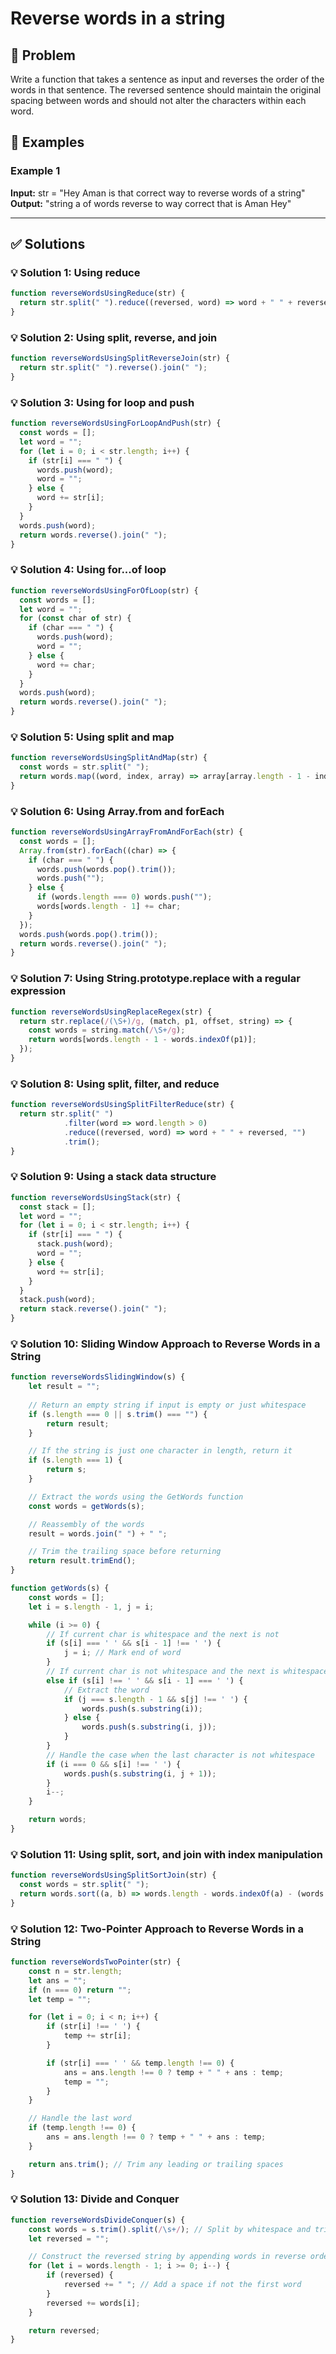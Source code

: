 # Reverse words in a string

## 📝 Problem

Write a function that takes a sentence as input and reverses the order of the words in that sentence. The reversed sentence should maintain the original spacing between words and should not alter the characters within each word.


## 📌 Examples

### Example 1

**Input:** str = "Hey Aman is that correct way to reverse words of a string"  
**Output:** "string a of words reverse to way correct that is Aman Hey"

---

## ✅ Solutions

### 💡 Solution 1: Using reduce

```javascript
function reverseWordsUsingReduce(str) {
  return str.split(" ").reduce((reversed, word) => word + " " + reversed, "").trim();
}
```

### 💡 Solution 2: Using split, reverse, and join

```javascript
function reverseWordsUsingSplitReverseJoin(str) {
  return str.split(" ").reverse().join(" ");
}
```

### 💡 Solution 3: Using for loop and push

```javascript
function reverseWordsUsingForLoopAndPush(str) {
  const words = [];
  let word = "";
  for (let i = 0; i < str.length; i++) {
    if (str[i] === " ") {
      words.push(word);
      word = "";
    } else {
      word += str[i];
    }
  }
  words.push(word);
  return words.reverse().join(" ");
}
```

### 💡 Solution 4: Using for...of loop

```javascript
function reverseWordsUsingForOfLoop(str) {
  const words = [];
  let word = "";
  for (const char of str) {
    if (char === " ") {
      words.push(word);
      word = "";
    } else {
      word += char;
    }
  }
  words.push(word);
  return words.reverse().join(" ");
}
```

### 💡 Solution 5: Using split and map

```javascript
function reverseWordsUsingSplitAndMap(str) {
  const words = str.split(" ");
  return words.map((word, index, array) => array[array.length - 1 - index]).join(" ");
}
```

### 💡 Solution 6: Using Array.from and forEach

```javascript
function reverseWordsUsingArrayFromAndForEach(str) {
  const words = [];
  Array.from(str).forEach((char) => {
    if (char === " ") {
      words.push(words.pop().trim());
      words.push("");
    } else {
      if (words.length === 0) words.push("");
      words[words.length - 1] += char;
    }
  });
  words.push(words.pop().trim());
  return words.reverse().join(" ");
}
```

### 💡 Solution 7: Using String.prototype.replace with a regular expression

```javascript
function reverseWordsUsingReplaceRegex(str) {
  return str.replace(/(\S+)/g, (match, p1, offset, string) => {
    const words = string.match(/\S+/g);
    return words[words.length - 1 - words.indexOf(p1)];
  });
}
```

### 💡 Solution 8: Using split, filter, and reduce

```javascript
function reverseWordsUsingSplitFilterReduce(str) {
  return str.split(" ")
            .filter(word => word.length > 0)
            .reduce((reversed, word) => word + " " + reversed, "")
            .trim();
}
```

### 💡 Solution 9: Using a stack data structure

```javascript
function reverseWordsUsingStack(str) {
  const stack = [];
  let word = "";
  for (let i = 0; i < str.length; i++) {
    if (str[i] === " ") {
      stack.push(word);
      word = "";
    } else {
      word += str[i];
    }
  }
  stack.push(word);
  return stack.reverse().join(" ");
}
```

### 💡 Solution 10: Sliding Window Approach to Reverse Words in a String

```javascript
function reverseWordsSlidingWindow(s) {
    let result = "";
    
    // Return an empty string if input is empty or just whitespace
    if (s.length === 0 || s.trim() === "") {
        return result;
    }

    // If the string is just one character in length, return it
    if (s.length === 1) {
        return s;
    }

    // Extract the words using the GetWords function
    const words = getWords(s);

    // Reassembly of the words
    result = words.join(" ") + " ";

    // Trim the trailing space before returning
    return result.trimEnd();
}

function getWords(s) {
    const words = [];
    let i = s.length - 1, j = i;

    while (i >= 0) {
        // If current char is whitespace and the next is not
        if (s[i] === ' ' && s[i - 1] !== ' ') {
            j = i; // Mark end of word
        } 
        // If current char is not whitespace and the next is whitespace
        else if (s[i] !== ' ' && s[i - 1] === ' ') {
            // Extract the word
            if (j === s.length - 1 && s[j] !== ' ') {
                words.push(s.substring(i));
            } else {
                words.push(s.substring(i, j));
            }
        }
        // Handle the case when the last character is not whitespace
        if (i === 0 && s[i] !== ' ') {
            words.push(s.substring(i, j + 1));
        }
        i--;
    }

    return words;
}
```

### 💡 Solution 11: Using split, sort, and join with index manipulation

```javascript
function reverseWordsUsingSplitSortJoin(str) {
  const words = str.split(" ");
  return words.sort((a, b) => words.length - words.indexOf(a) - (words.length - words.indexOf(b))).join(" ");
}
```

### 💡 Solution 12: Two-Pointer Approach to Reverse Words in a String

```javascript
function reverseWordsTwoPointer(str) {
    const n = str.length;
    let ans = "";
    if (n === 0) return "";
    let temp = "";

    for (let i = 0; i < n; i++) {
        if (str[i] !== ' ') {
            temp += str[i];
        }

        if (str[i] === ' ' && temp.length !== 0) {
            ans = ans.length !== 0 ? temp + " " + ans : temp;
            temp = "";
        }
    }

    // Handle the last word
    if (temp.length !== 0) {
        ans = ans.length !== 0 ? temp + " " + ans : temp;
    }

    return ans.trim(); // Trim any leading or trailing spaces
}
```

### 💡 Solution 13: Divide and Conquer

```javascript
function reverseWordsDivideConquer(s) {
    const words = s.trim().split(/\s+/); // Split by whitespace and trim input
    let reversed = "";

    // Construct the reversed string by appending words in reverse order
    for (let i = words.length - 1; i >= 0; i--) {
        if (reversed) {
            reversed += " "; // Add a space if not the first word
        }
        reversed += words[i];
    }

    return reversed;
}
```